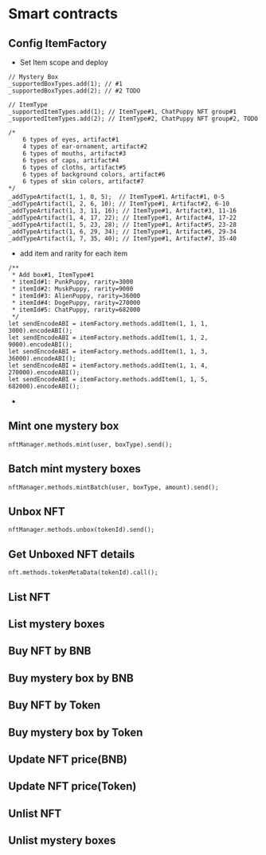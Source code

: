 # Smart contracts

## Config ItemFactory
* Set Item scope and deploy
```
// Mystery Box
_supportedBoxTypes.add(1); // #1
_supportedBoxTypes.add(2); // #2 TODO

// ItemType
_supportedItemTypes.add(1); // ItemType#1, ChatPuppy NFT group#1
_supportedItemTypes.add(2); // ItemType#2, ChatPuppy NFT group#2, TODO

/*
	6 types of eyes, artifact#1
	4 types of ear-ornament, artifact#2
	6 types of mouths, artifact#3
	6 types of caps, artifact#4
	6 types of cloths, artifact#5
	6 types of background colors, artifact#6
	6 types of skin colors, artifact#7
*/
_addTypeArtifact(1, 1, 0, 5);  // ItemType#1，Artifact#1, 0-5
_addTypeArtifact(1, 2, 6, 10); // ItemType#1, Artifact#2, 6-10
_addTypeArtifact(1, 3, 11, 16); // ItemType#1, Artifact#3, 11-16
_addTypeArtifact(1, 4, 17, 22); // ItemType#1, Artifact#4, 17-22
_addTypeArtifact(1, 5, 23, 28); // ItemType#1, Artifact#5, 23-28
_addTypeArtifact(1, 6, 29, 34); // ItemType#1, Artifact#6, 29-34
_addTypeArtifact(1, 7, 35, 40); // ItemType#1, Artifact#7, 35-40
```

* add item and rarity for each item
```
/**
 * Add box#1, ItemType#1
 * itemId#1: PunkPuppy, rarity=3000
 * itemId#2: MuskPuppy, rarity=9000
 * itemId#3: AlienPuppy, rarity=36000
 * itemId#4: DogePuppy, rarity=270000
 * itemId#5: ChatPuppy, rarity=682000
 */
let sendEncodeABI = itemFactory.methods.addItem(1, 1, 1, 3000).encodeABI();
let sendEncodeABI = itemFactory.methods.addItem(1, 1, 2, 9000).encodeABI();
let sendEncodeABI = itemFactory.methods.addItem(1, 1, 3, 36000).encodeABI();
let sendEncodeABI = itemFactory.methods.addItem(1, 1, 4, 270000).encodeABI();
let sendEncodeABI = itemFactory.methods.addItem(1, 1, 5, 682000).encodeABI();
```
* 
## Mint one mystery box
```
nftManager.methods.mint(user, boxType).send();
```

## Batch mint mystery boxes
```
nftManager.methods.mintBatch(user, boxType, amount).send();
```

## Unbox NFT
```
nftManager.methods.unbox(tokenId).send();
```

## Get Unboxed NFT details
```
nft.methods.tokenMetaData(tokenId).call();
```

## List NFT

## List mystery boxes

## Buy NFT by BNB

## Buy mystery box by BNB

## Buy NFT by Token

## Buy mystery box by Token

## Update NFT price(BNB)

## Update NFT price(Token)

## Unlist NFT

## Unlist mystery boxes

